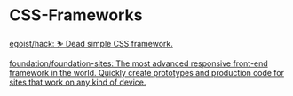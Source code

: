 # CSS-Frameworks

[egoist/hack: ⛷ Dead simple CSS framework.](https://github.com/egoist/hack)

[foundation/foundation-sites: The most advanced responsive front-end framework in the world. Quickly create prototypes and production code for sites that work on any kind of device.](https://github.com/foundation/foundation-sites)
